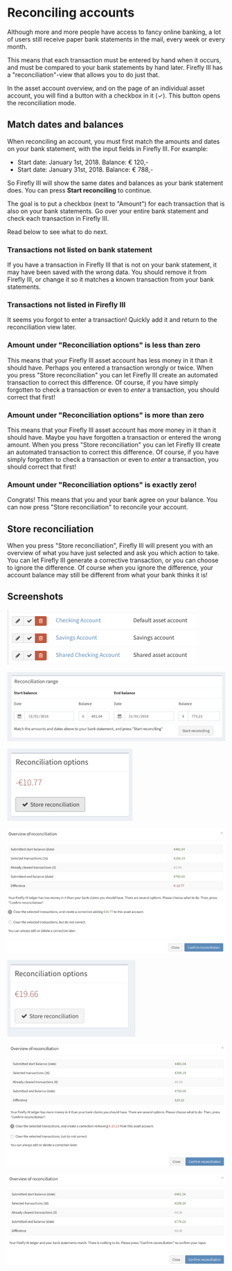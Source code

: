 # Reconciling accounts

Although more and more people have access to fancy online banking, a lot of users still receive paper bank statements in the mail, every week or every month.

This means that each transaction must be entered by hand when it occurs, and must be compared to your bank statements by hand later. Firefly III has a "reconciliation"-view that allows you to do just that.

In the asset account overview, and on the page of an individual asset account, you will find a button with a checkbox in it (✓). This button opens the reconciliation mode.

## Match dates and balances

When reconciling an account, you must first match the amounts and dates on your bank statement, with the input fields in Firefly III. For example:

* Start date: January 1st, 2018. Balance: € 120,-
* Start date: January 31st, 2018. Balance: € 788,-

So Firefly III will show the same dates and balances as your bank statement does. You can press **Start reconciling** to continue.

The goal is to put a checkbox (next to "Amount") for each transaction that is also on your bank statements. Go over your entire bank statement and check each transaction in Firefly III.

Read below to see what to do next.

### Transactions not listed on bank statement

If you have a transaction in Firefly III that is not on your bank statement, it may have been saved with the wrong data. You should remove it from Firefly III, or change it so it matches a known transaction from your bank statements.

### Transactions not listed in Firefly III

It seems you forgot to enter a transaction! Quickly add it and return to the reconciliation view later.

### Amount under "Reconciliation options" is less than zero

This means that your Firefly III asset account has less money in it than it should have. Perhaps you entered a transaction wrongly or twice. When you press "Store reconciliation" you can let Firefly III create an automated transaction to correct this difference. Of course, if you have simply forgotten to check a transaction or even to *enter* a transaction, you should correct that first!

### Amount under "Reconciliation options" is more than zero

This means that your Firefly III asset account has more money in it than it should have. Maybe you have forgotten a transaction or entered the wrong amount. When you press "Store reconciliation" you can let Firefly III create an automated transaction to correct this difference. Of course, if you have simply forgotten to check a transaction or even to *enter* a transaction, you should correct that first!

### Amount under "Reconciliation options" is exactly zero!

Congrats! This means that you and your bank agree on your balance. You can now press "Store reconciliation" to reconcile your account.

## Store reconciliation

When you press "Store reconciliation", Firefly III will present you with an overview of what you have just selected and ask you which action to take. You can let Firefly III generate a corrective transaction, or you can choose to ignore the difference. Of course when you ignore the difference, your account balance may still be different from what your bank thinks it is!

## Screenshots

![The button is shown in your list of accounts](images/reconcile-account-index.png)

![These dates and amounts must match your bank statement.](images/reconcile-set-amounts.png)

![When the result is negative, your Firefly III asset account is too low on funds.](images/reconcile-negative-result.png)

![When your account is too low on funds, you can allow Firefly III to create a corrective transaction.](images/reconcile-negative-action.png)

![When the result is positive, your Firefly III asset account has too much money in it.](images/reconcile-positive-result.png)

![When your account is too full, you can allow Firefly III to create a corrective transaction.](images/reconcile-positive-action.png)

![When there is no mismatch between your bank statements and Firefly III, you don't need to do anything.](images/reconcile-neutral-action.png)
